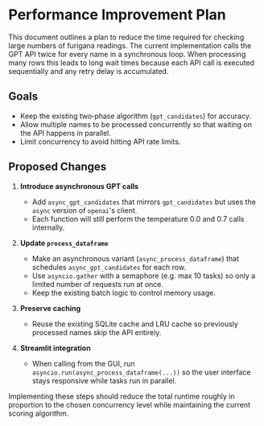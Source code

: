 # Performance Improvement Plan

This document outlines a plan to reduce the time required for checking large numbers of
furigana readings. The current implementation calls the GPT API twice for every name in a
synchronous loop. When processing many rows this leads to long wait times because each API
call is executed sequentially and any retry delay is accumulated.

## Goals
* Keep the existing two‑phase algorithm (`gpt_candidates`) for accuracy.
* Allow multiple names to be processed concurrently so that waiting on the API happens in
  parallel.
* Limit concurrency to avoid hitting API rate limits.

## Proposed Changes
1. **Introduce asynchronous GPT calls**
   - Add `async_gpt_candidates` that mirrors `gpt_candidates` but uses the `async`
     version of `openai`'s client.
   - Each function will still perform the temperature 0.0 and 0.7 calls internally.

2. **Update `process_dataframe`**
   - Make an asynchronous variant (`async_process_dataframe`) that schedules
     `async_gpt_candidates` for each row.
   - Use `asyncio.gather` with a semaphore (e.g. max 10 tasks) so only a limited
     number of requests run at once.
   - Keep the existing batch logic to control memory usage.

3. **Preserve caching**
   - Reuse the existing SQLite cache and LRU cache so previously processed names
     skip the API entirely.

4. **Streamlit integration**
   - When calling from the GUI, run `asyncio.run(async_process_dataframe(...))` so
     the user interface stays responsive while tasks run in parallel.

Implementing these steps should reduce the total runtime roughly in proportion to
 the chosen concurrency level while maintaining the current scoring algorithm.
